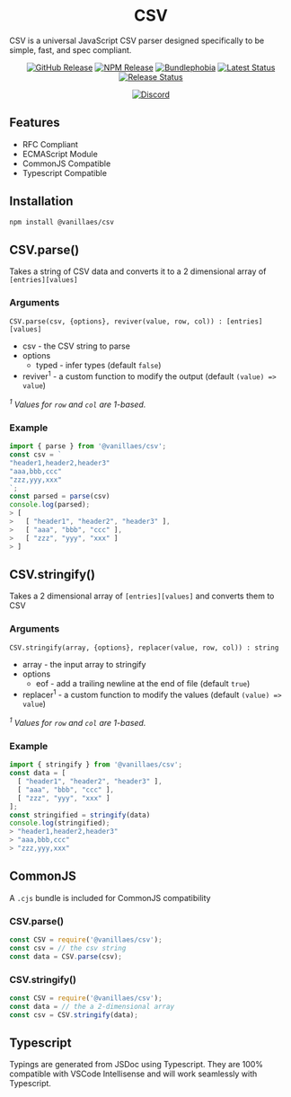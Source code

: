 <h1 align="center">CSV</h1>

CSV is a universal JavaScript CSV parser designed specifically to be simple, fast, and spec compliant.

<div align="center">
  <a href="https://github.com/vanillaes/csv/releases"><img src="https://badgen.net/github/tag/vanillaes/csv" alt="GitHub Release"></a>
  <a href="https://www.npmjs.com/package/@vanillaes/csv"><img src="https://badgen.net/npm/v/@vanillaes/csv" alt="NPM Release"></a>
  <a href="https://bundlephobia.com/result?p=@vanillaes/csv"><img src="https://badgen.net/bundlephobia/minzip/@vanillaes/csv" alt="Bundlephobia"></a>
  <a href="https://github.com/vanillaes/csv/actions"><img src="https://github.com/vanillaes/csv/workflows/Latest/badge.svg" alt="Latest Status"></a>
  <a href="https://github.com/vanillaes/csv/actions"><img src="https://github.com/vanillaes/csv/workflows/Release/badge.svg" alt="Release Status"></a>

  <a href="https://discord.gg/aSWYgtybzV"><img alt="Discord" src="https://img.shields.io/discord/723296249121603604?color=%23738ADB"></a>
</div>

## Features

- RFC Compliant
- ECMAScript Module
- CommonJS Compatible
- Typescript Compatible

## Installation

```sh
npm install @vanillaes/csv
```

## CSV.parse()

Takes a string of CSV data and converts it to a 2 dimensional array of `[entries][values]`

### Arguments

```CSV.parse(csv, {options}, reviver(value, row, col)) : [entries][values]```

- csv - the CSV string to parse
- options
  - typed - infer types (default `false`)
- reviver<sup>1</sup> - a custom function to modify the output (default `(value) => value`)

*<sup>1</sup> Values for `row` and `col` are 1-based.*

### Example

```javascript
import { parse } from '@vanillaes/csv';
const csv = `
"header1,header2,header3"
"aaa,bbb,ccc"
"zzz,yyy,xxx"
`;
const parsed = parse(csv)
console.log(parsed);
> [
>   [ "header1", "header2", "header3" ],
>   [ "aaa", "bbb", "ccc" ],
>   [ "zzz", "yyy", "xxx" ]
> ]
```

## CSV.stringify()

Takes a 2 dimensional array of `[entries][values]` and converts them to CSV

### Arguments

```CSV.stringify(array, {options}, replacer(value, row, col)) : string```

- array - the input array to stringify
- options
  - eof - add a trailing newline at the end of file (default `true`)
- replacer<sup>1</sup> - a custom function to modify the values (default `(value) => value`)

*<sup>1</sup> Values for `row` and `col` are 1-based.*

### Example

```javascript
import { stringify } from '@vanillaes/csv';
const data = [
  [ "header1", "header2", "header3" ],
  [ "aaa", "bbb", "ccc" ],
  [ "zzz", "yyy", "xxx" ]
];
const stringified = stringify(data)
console.log(stringified);
> "header1,header2,header3"
> "aaa,bbb,ccc"
> "zzz,yyy,xxx"
```

## CommonJS

A `.cjs` bundle is included for CommonJS compatibility 

### CSV.parse()

```javascript
const CSV = require('@vanillaes/csv');
const csv = // the csv string
const data = CSV.parse(csv);
```

### CSV.stringify()

```javascript
const CSV = require('@vanillaes/csv');
const data = // the a 2-dimensional array
const csv = CSV.stringify(data);
```

## Typescript

Typings are generated from JSDoc using Typescript. They are 100% compatible with VSCode Intellisense and will work seamlessly with Typescript.